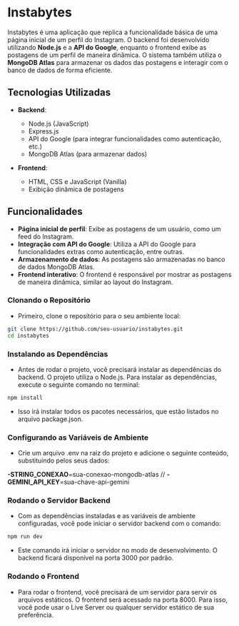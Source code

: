 # Instabytes

Instabytes é uma aplicação que replica a funcionalidade básica de uma página inicial de um perfil do Instagram. O backend foi desenvolvido utilizando **Node.js** e a **API do Google**, enquanto o frontend exibe as postagens de um perfil de maneira dinâmica. O sistema também utiliza o **MongoDB Atlas** para armazenar os dados das postagens e interagir com o banco de dados de forma eficiente.

## Tecnologias Utilizadas

- **Backend**:
  - Node.js (JavaScript)
  - Express.js
  - API do Google (para integrar funcionalidades como autenticação, etc.)
  - MongoDB Atlas (para armazenar dados)

- **Frontend**:
  - HTML, CSS e JavaScript (Vanilla)
  - Exibição dinâmica de postagens

## Funcionalidades

- **Página inicial de perfil**: Exibe as postagens de um usuário, como um feed do Instagram.
- **Integração com API do Google**: Utiliza a API do Google para funcionalidades extras como autenticação, entre outras.
- **Armazenamento de dados**: As postagens são armazenadas no banco de dados MongoDB Atlas.
- **Frontend interativo**: O frontend é responsável por mostrar as postagens de maneira dinâmica, similar ao layout do Instagram.

### Clonando o Repositório

- Primeiro, clone o repositório para o seu ambiente local:

```bash
git clone https://github.com/seu-usuario/instabytes.git
cd instabytes
```

### Instalando as Dependências

 - Antes de rodar o projeto, você precisará instalar as dependências do backend. O projeto utiliza o Node.js. Para instalar as dependências, execute o seguinte comando no terminal:

```bash
npm install
```

- Isso irá instalar todos os pacotes necessários, que estão listados no arquivo package.json.

### Configurando as Variáveis de Ambiente

 - Crie um arquivo .env na raiz do projeto e adicione o seguinte conteúdo, substituindo pelos seus dados:

**-STRING_CONEXAO**=sua-conexao-mongodb-atlas // **-GEMINI_API_KEY**=sua-chave-api-gemini

### Rodando o Servidor Backend

 - Com as dependências instaladas e as variáveis de ambiente configuradas, você pode iniciar o servidor backend com o comando:

```bash
npm run dev
```

 - Este comando irá iniciar o servidor no modo de desenvolvimento. O backend ficará disponível na porta 3000 por padrão.

###  Rodando o Frontend
 - Para rodar o frontend, você precisará de um servidor para servir os arquivos estáticos. O frontend será acessado na porta 8000. Para isso, você pode usar o Live Server ou qualquer servidor estático de sua preferência.

